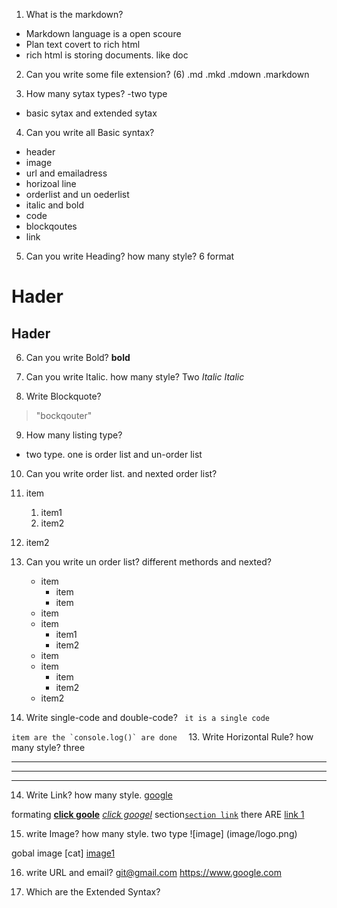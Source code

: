 1. What is the markdown?
- Markdown language is a open scoure
- Plan text covert to rich html
- rich html is storing documents. like doc 

2. Can you write some file extension? (6)
.md
.mkd
.mdown
.markdown

3. How many sytax types?
-two type
- basic sytax and extended sytax

4. Can you write all Basic syntax?
- header
- image
- url and emailadress
- horizoal line
- orderlist and un oederlist
- italic and bold
- code 
- blockqoutes
- link

5. Can you write Heading? how many style?
6 format
# Hader
## Hader
6. Can you write Bold?
**bold**
7. Can you write Italic. how many style?
Two
_Italic_
*Italic*

8. Write Blockquote?
> "bockqouter"
9. How many listing type?
- two type. one is order list and un-order list

10. Can you write order list. and nexted order list?
1. item
    1. item1
    2. item2
2. item2

11. Can you write un order list? different methords and nexted?
    * item
        * item
        * item
    * item

    + item
        + item1
        + item2
    + item

    - item
        - item
        - item2
    - item2
12. Write single-code and double-code?
` it is a single code`

``item are the `console.log()` are done  ``
13. Write Horizontal Rule? how many style?
three
___
***
---
14. Write Link? how many style. 
[google](https://www.google.com)

formating
**[click goole](https://www.google.com)**
*[click googel](https://www.google.com)*
section[`section link`](#hader)
there ARE [link 1]

[link 1]: https://www.google.com

15. write Image?  how many style.
two type 
![image] (image/logo.png)

gobal image [cat] [image1]

[image1]:https:www.image.come/cat.png

16. write URL and email?
<git@gmail.com>
<https://www.google.com>

17. Which are the Extended Syntax?
